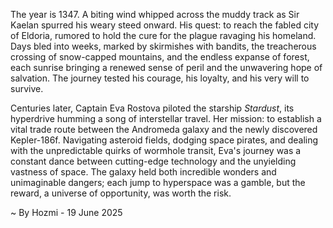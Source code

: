 
The year is 1347.  A biting wind whipped across the muddy track as Sir Kaelan spurred his weary steed onward.  His quest: to reach the fabled city of Eldoria, rumored to hold the cure for the plague ravaging his homeland.  Days bled into weeks, marked by skirmishes with bandits, the treacherous crossing of snow-capped mountains, and the endless expanse of forest, each sunrise bringing a renewed sense of peril and the unwavering hope of salvation.  The journey tested his courage, his loyalty, and his very will to survive.

Centuries later,  Captain Eva Rostova piloted the starship *Stardust*, its hyperdrive humming a song of interstellar travel.  Her mission: to establish a vital trade route between the Andromeda galaxy and the newly discovered Kepler-186f.  Navigating asteroid fields, dodging space pirates, and dealing with the unpredictable quirks of wormhole transit, Eva's journey was a constant dance between cutting-edge technology and the unyielding vastness of space. The galaxy held both incredible wonders and unimaginable dangers; each jump to hyperspace was a gamble, but the reward, a universe of opportunity, was worth the risk.

~ By Hozmi - 19 June 2025
